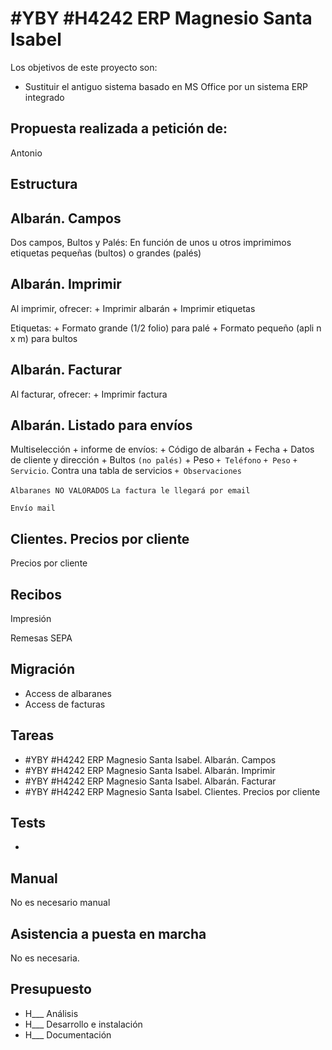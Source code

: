 # #YBY #H4242 ERP Magnesio Santa Isabel

Los objetivos de este proyecto son:
+ Sustituir el antiguo sistema basado en MS Office por un sistema ERP integrado

## Propuesta realizada a petición de:
Antonio

## Estructura

## Albarán. Campos
Dos campos, Bultos y Palés: En función de unos u otros imprimimos etiquetas pequeñas (bultos) o grandes (palés)

## Albarán. Imprimir
Al imprimir, ofrecer:
    + Imprimir albarán
    + Imprimir etiquetas

Etiquetas:
    + Formato grande (1/2 folio) para palé
    + Formato pequeño (apli n x m) para bultos

## Albarán. Facturar
Al facturar, ofrecer:
    + Imprimir factura

## Albarán. Listado para envíos
Multiselección + informe de envíos:
    + Código de albarán
    + Fecha
    + Datos de cliente y dirección
    + Bultos `(no palés)`
    + Peso
    `+ Teléfono`
    `+ Peso`
    `+ Servicio`. Contra una tabla de servicios
    `+ Observaciones`

`Albaranes NO VALORADOS`
`La factura le llegará por email`

`Envío mail`

## Clientes. Precios por cliente
Precios por cliente

## Recibos
Impresión

Remesas SEPA

## Migración
+ Access de albaranes
+ Access de facturas


## Tareas
* #YBY #H4242 ERP Magnesio Santa Isabel. Albarán. Campos
* #YBY #H4242 ERP Magnesio Santa Isabel. Albarán. Imprimir
* #YBY #H4242 ERP Magnesio Santa Isabel. Albarán. Facturar
* #YBY #H4242 ERP Magnesio Santa Isabel. Clientes. Precios por cliente

## Tests
+ 

## Manual
No es necesario manual

## Asistencia a puesta en marcha
No es necesaria.

## Presupuesto
* H___ Análisis
* H___ Desarrollo e instalación
* H___ Documentación
